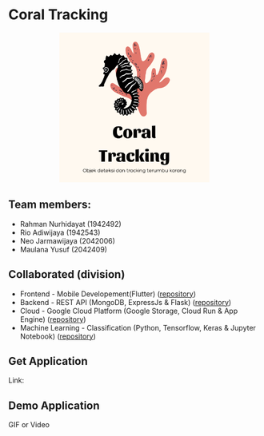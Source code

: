 # Coral Tracking
<p align="center">
  <img width="300px" src="https://github.com/Coral-Tracking/.github/blob/main/profile/assets/Coral%20Tracking%20Team%20Logo.png" />
</p>

## Team members:
- Rahman Nurhidayat (1942492)
- Rio Adiwijaya (1942543)
- Neo Jarmawijaya (2042006)
- Maulana Yusuf (2042409)

## Collaborated (division)
- Frontend - Mobile Developement(Flutter) ([repository](https://github.com/Coral-Tracking/mobile-development))
- Backend - REST API (MongoDB, ExpressJs & Flask) ([repository](https://github.com/Coral-Tracking/rest-api))
- Cloud - Google Cloud Platform (Google Storage, Cloud Run & App Engine) ([repository](https://github.com/Coral-Tracking/cloud))
- Machine Learning - Classification (Python, Tensorflow, Keras & Jupyter Notebook) ([repository](https://github.com/Coral-Tracking/machine-learning))

## Get Application
Link: 

## Demo Application
GIF or Video
